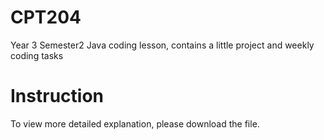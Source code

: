 # CPT204
Year 3 Semester2 Java coding lesson, contains a little project and weekly coding tasks
# Instruction
To view more detailed explanation, please download the file.
